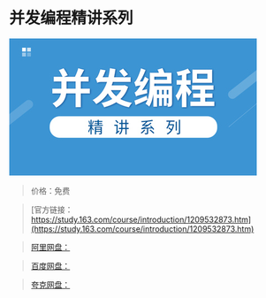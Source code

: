 # 并发编程精讲系列

![img](../../../assets/study163/free/b53974b53c304ef3bf6389cb0ae4eab9.jpg)

> 价格：免费

> [官方链接：https://study.163.com/course/introduction/1209532873.htm](https://study.163.com/course/introduction/1209532873.htm)

> [阿里网盘：]()

> [百度网盘：]()

> [夸克网盘：]()
